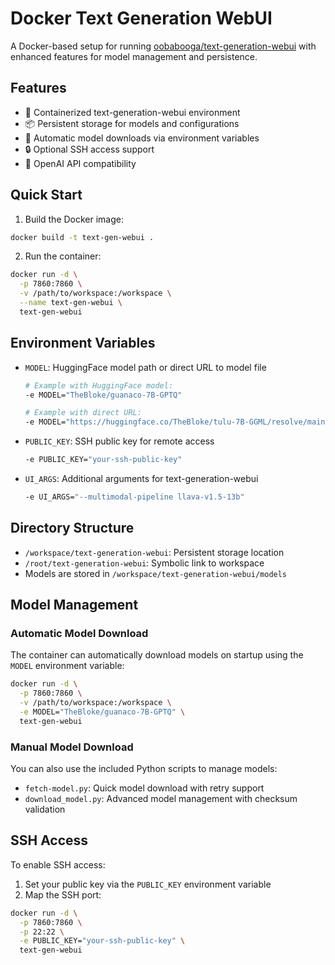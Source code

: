 # Docker Text Generation WebUI

A Docker-based setup for running [oobabooga/text-generation-webui](https://github.com/oobabooga/text-generation-webui) with enhanced features for model management and persistence.

## Features

- 🐳 Containerized text-generation-webui environment
- 📦 Persistent storage for models and configurations
- 🔄 Automatic model downloads via environment variables
- 🔒 Optional SSH access support
- 🚀 OpenAI API compatibility


## Quick Start

1. Build the Docker image:
```bash
docker build -t text-gen-webui .
```

2. Run the container:
```bash
docker run -d \
  -p 7860:7860 \
  -v /path/to/workspace:/workspace \
  --name text-gen-webui \
  text-gen-webui
```

## Environment Variables

- `MODEL`: HuggingFace model path or direct URL to model file
  ```bash
  # Example with HuggingFace model:
  -e MODEL="TheBloke/guanaco-7B-GPTQ"
  
  # Example with direct URL:
  -e MODEL="https://huggingface.co/TheBloke/tulu-7B-GGML/resolve/main/tulu-7b.ggmlv3.q2_K.bin"
  ```

- `PUBLIC_KEY`: SSH public key for remote access
  ```bash
  -e PUBLIC_KEY="your-ssh-public-key"
  ```

- `UI_ARGS`: Additional arguments for text-generation-webui
  ```bash
  -e UI_ARGS="--multimodal-pipeline llava-v1.5-13b"
  ```

## Directory Structure

- `/workspace/text-generation-webui`: Persistent storage location
- `/root/text-generation-webui`: Symbolic link to workspace
- Models are stored in `/workspace/text-generation-webui/models`

## Model Management

### Automatic Model Download

The container can automatically download models on startup using the `MODEL` environment variable:

```bash
docker run -d \
  -p 7860:7860 \
  -v /path/to/workspace:/workspace \
  -e MODEL="TheBloke/guanaco-7B-GPTQ" \
  text-gen-webui
```

### Manual Model Download

You can also use the included Python scripts to manage models:

- `fetch-model.py`: Quick model download with retry support
- `download_model.py`: Advanced model management with checksum validation

## SSH Access

To enable SSH access:

1. Set your public key via the `PUBLIC_KEY` environment variable
2. Map the SSH port:
```bash
docker run -d \
  -p 7860:7860 \
  -p 22:22 \
  -e PUBLIC_KEY="your-ssh-public-key" \
  text-gen-webui
```
